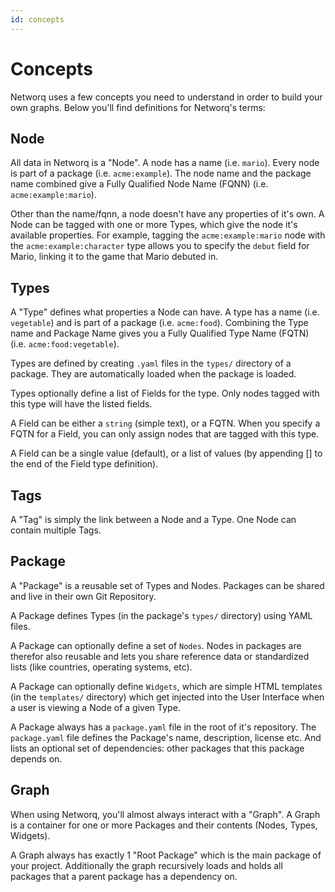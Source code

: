 ```yaml
---
id: concepts
---
```


# Concepts

Networq uses a few concepts you need to understand in order to build your own graphs.
Below you'll find definitions for Networq's terms:

## Node

All data in Networq is a "Node". A node has a name (i.e. `mario`). Every node is part of a package (i.e. `acme:example`). The node name and the package name combined give a Fully Qualified Node Name (FQNN) (i.e. `acme:example:mario`).

Other than the name/fqnn, a node doesn't have any properties of it's own. A Node can be tagged with one or more Types, which give the node it's available properties. For example, tagging the `acme:example:mario` node with the `acme:example:character` type allows you to specify the `debut` field for Mario, linking it to the game that Mario debuted in.

## Types

A "Type" defines what properties a Node can have. A type has a name (i.e. `vegetable`) and is part of a package (i.e. `acme:food`). Combining the Type name and Package Name gives you a Fully Qualified Type Name (FQTN) (i.e. `acme:food:vegetable`).

Types are defined by creating `.yaml` files in the `types/` directory of a package. They are automatically loaded when the package is loaded.

Types optionally define a list of Fields for the type. Only nodes tagged with this type will have the listed fields.

A Field can be either a `string` (simple text), or a FQTN. When you specify a FQTN for a Field, you
can only assign nodes that are tagged with this type.

A Field can be a single value (default), or a list of values (by appending [] to the end of the Field type definition).

## Tags

A "Tag" is simply the link between a Node and a Type. One Node can contain multiple Tags.

## Package

A "Package" is a reusable set of Types and Nodes. Packages can be shared and live in their own Git Repository.

A Package defines Types (in the package's `types/` directory) using YAML files.

A Package can optionally define a set of `Nodes`. Nodes in packages are therefor also reusable and lets you share reference data or standardized lists (like countries, operating systems, etc).

A Package can optionally define `Widgets`, which are simple HTML templates (in the `templates/` directory) which get injected into the User Interface when a user is viewing a Node of a given Type.

A Package always has a `package.yaml` file in the root of it's repository.
The `package.yaml` file defines the Package's name, description, license etc. And lists an optional set
of dependencies: other packages that this package depends on.

## Graph

When using Networq, you'll almost always interact with a "Graph". A Graph is a container for one or more Packages and their contents (Nodes, Types, Widgets).

A Graph always has exactly 1 "Root Package" which is the main package of your project. Additionally the graph recursively loads and holds all packages that a parent package has a dependency on.